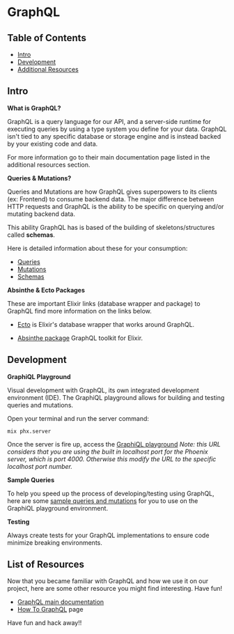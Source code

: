 # GraphQL

## Table of Contents

- [Intro](#intro) 
- [Development](#development)
- [Additional Resources](#additional-resources)

## Intro

**What is GraphQL?**

GraphQL is a query language for our API, and a server-side runtime for executing queries by using a type system you define for your data. GraphQL isn't tied to any specific database or storage engine and is instead backed by your existing code and data.

For more information go to their main documentation page listed in the additional resources section.

**Queries & Mutations?**

Queries and Mutations are how GraphQL gives superpowers to its clients (ex: Frontend) to consume backend data. The major difference between HTTP requests and GraphQL is the ability to be specific on querying and/or mutating backend data.

This ability GraphQL has is based of the building of skeletons/structures called **schemas**.

Here is detailed information about these for your consumption:

- [Queries](https://graphql.org/learn/queries/)
- [Mutations](https://graphql.org/learn/queries/#mutations)
- [Schemas](https://graphql.org/learn/schema/)

**Absinthe & Ecto Packages**

These are important Elixir links (database wrapper and package) to GraphQL find more information on the links below. 

- [Ecto](https://hexdocs.pm/ecto/Ecto.html) is Elixir's database wrapper that works around GraphQL.
   
- [Absinthe package](https://hexdocs.pm/absinthe/overview.html) GraphQL toolkit for Elixir.

## Development

**GraphiQL Playground**

Visual development with GraphQL, its own integrated development environment (IDE). The GraphiQL playground allows for building and testing queries and mutations.

Open your terminal and run the server command:
```
mix phx.server
```

Once the server is fire up, access the [GraphiQL playground](http://localhost:4000/api/graphiql)
*Note: this URL considers that you are using the built in localhost port for the Phoenix server, which is port 4000. Otherwise this modify the URL to the specific localhost port number.*

**Sample Queries** 

To help you speed up the process of developing/testing using GraphQL, here are some [sample queries and mutations](graphql_doc/sample_queries.md) for you to use on the GraphiQL playground environment.

**Testing**

Always create tests for your GraphQL implementations to ensure code minimize breaking environments. 

## List of Resources

Now that you became familiar with GraphQL and how we use it on our project, here are some other resource you might find interesting. Have fun!

- [GraphQL main documentation](https://graphql.org/learn/)
- [How To GraphQL](https://www.howtographql.com/graphql-elixir/0-introduction/) page

Have fun and hack away!!
